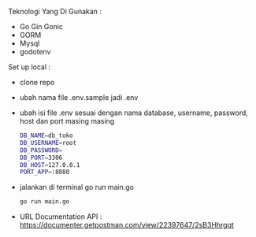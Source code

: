 Teknologi Yang Di Gunakan :

- Go Gin Gonic
- GORM
- Mysql
- godotenv

Set up local :

- clone repo
- ubah nama file .env.sample jadi .env
- ubah isi file .env sesuai dengan nama database, username, password, host dan port masing masing
  ```bash
  DB_NAME=db_toko
  DB_USERNAME=root
  DB_PASSWORD=
  DB_PORT=3306
  DB_HOST=127.0.0.1
  PORT_APP=:8080
  ```
- jalankan di terminal go run main.go

  ```bash
  go run main.go

  ```

- URL Documentation API : https://documenter.getpostman.com/view/22397647/2sB3Hhrgqt